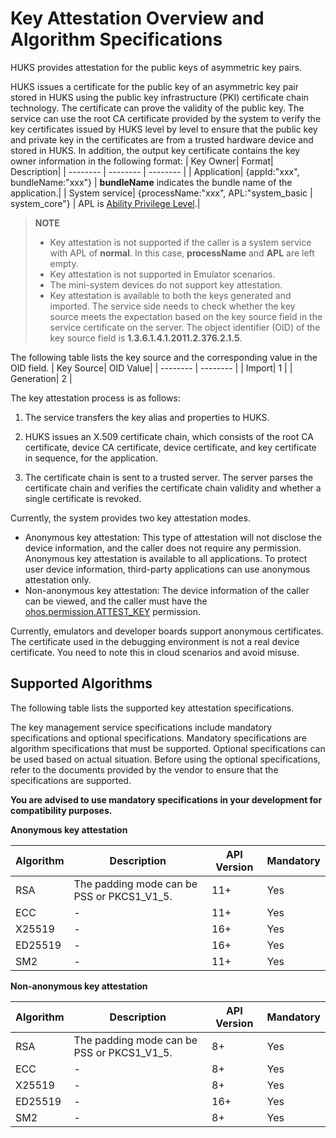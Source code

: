 # Key Attestation Overview and Algorithm Specifications

HUKS provides attestation for the public keys of asymmetric key pairs.

HUKS issues a certificate for the public key of an asymmetric key pair stored in HUKS using the public key infrastructure (PKI) certificate chain technology. The certificate can prove the validity of the public key. The service can use the root CA certificate provided by the system to verify the key certificates issued by HUKS level by level to ensure that the public key and private key in the certificates are from a trusted hardware device and stored in HUKS. In addition, the output key certificate contains the key owner information in the following format:
| Key Owner| Format| Description| 
| -------- | -------- | -------- |
| Application| {appId:"xxx", bundleName:"xxx"} | **bundleName** indicates the bundle name of the application.| 
| System service| {processName:"xxx", APL:"system_basic \| system_core"} | APL is [Ability Privilege Level](../../security/AccessToken/app-permission-mgmt-overview.md#basic-concepts-in-the-permission-mechanism).|

> **NOTE**
> - Key attestation is not supported if the caller is a system service with APL of **normal**. In this case, **processName** and **APL** are left empty.
> - Key attestation is not supported in Emulator scenarios.
> - The mini-system devices do not support key attestation.
> - Key attestation is available to both the keys generated and imported. The service side needs to check whether the key source meets the expectation based on the key source field in the service certificate on the server. The object identifier (OID) of the key source field is **1.3.6.1.4.1.2011.2.376.2.1.5**.  

The following table lists the key source and the corresponding value in the OID field.
| Key Source| OID Value|
| -------- | -------- |
| Import| 1 |
| Generation| <!--RP1-->2<!--RP1End--> | 

The key attestation process is as follows:

1. The service transfers the key alias and properties to HUKS.

2. HUKS issues an X.509 certificate chain, which consists of the root CA certificate, device CA certificate, device certificate, and key certificate in sequence, for the application.

3. The certificate chain is sent to a trusted server. The server parses the certificate chain and verifies the certificate chain validity and whether a single certificate is revoked.

<!--RP2-->
Currently, the system provides two key attestation modes.
- Anonymous key attestation: This type of attestation will not disclose the device information, and the caller does not require any permission. Anonymous key attestation is available to all applications. To protect user device information, third-party applications can use anonymous attestation only.
- Non-anonymous key attestation: The device information of the caller can be viewed, and the caller must have the [ohos.permission.ATTEST_KEY](../AccessToken/permissions-for-system-apps.md#ohospermissionattest_key) permission.
<!--RP2End-->

Currently, emulators <!--Del-->and developer boards <!--DelEnd-->support anonymous certificates. The certificate used in the debugging environment is not a real device certificate. You need to note this in cloud scenarios and avoid misuse.

## Supported Algorithms

The following table lists the supported key attestation specifications.
<!--Del-->
The key management service specifications include mandatory specifications and optional specifications. Mandatory specifications are algorithm specifications that must be supported. Optional specifications can be used based on actual situation. Before using the optional specifications, refer to the documents provided by the vendor to ensure that the specifications are supported.

**You are advised to use mandatory specifications in your development for compatibility purposes.**
<!--DelEnd-->

<!--Del-->
**Anonymous key attestation**
<!--DelEnd-->

| Algorithm| Description| API Version| <!--DelCol4-->Mandatory|
| -------- | -------- | -------- | -------- |
| RSA | The padding mode can be PSS or PKCS1_V1_5.| 11+ | Yes|
| ECC | - | 11+ | Yes|
| X25519 | - | 16+ | Yes|
| ED25519 | - | 16+ | Yes|
| SM2 | - | 11+ | Yes|

<!--Del-->
**Non-anonymous key attestation**

| Algorithm| Description| API Version| Mandatory|
| -------- | -------- | -------- | -------- |
| RSA | The padding mode can be PSS or PKCS1_V1_5.| 8+ | Yes|
| ECC | - | 8+ | Yes|
| X25519 | - | 8+ | Yes|
| ED25519 | - | 16+ | Yes|
| SM2 | - | 8+ | Yes|
<!--DelEnd-->
